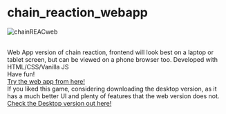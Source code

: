 # chain_reaction_webapp
![chainREACweb](https://user-images.githubusercontent.com/68727041/150777811-3d56fd40-e631-4009-92ec-3d4e339111ac.png)

<br>
Web App version of chain reaction, frontend will look best on a laptop or tablet screen, but can be viewed on a phone browser too.
Developed with HTML/CSS/Vanilla JS<br>
Have fun!
<br>
<a href="https://nikhil-rgb.github.io/apps/chain-reaction/index.html">Try the web app from here!</a>
<br>
If you liked this game, considering downloading the desktop version, as it has a much better UI and plenty of features that the web version does not.
<a href="https://github.com/nikhil-RGB/chain_reaction_desktop/releases/tag/1.0.0">Check the Desktop version out here!</a>
